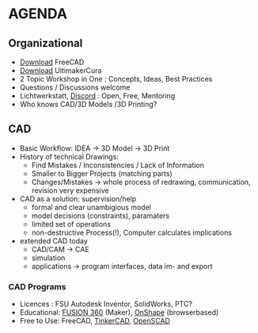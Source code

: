 # AGENDA

## Organizational
- [Download](https://www.freecadweb.org/) FreeCAD
- [Download](https://ultimaker.com/software/ultimaker-cura/) UltimakerCura 
- 2 Topic Workshop in One : Concepts, Ideas, Best Practices
- Questions / Discussions welcome
- Lichtwerkstatt, [Discord](https://discord.gg/kpjGXzdYek) : Open, Free, Mentoring
- Who knows CAD/3D Models /3D Printing?

## CAD
- Basic Workflow: IDEA -> 3D Model -> 3D Print
- History of technical Drawings:
  - Find Mistakes / Inconsistencies / Lack of Information
  - Smaller to Bigger Projects (matching parts)
  - Changes/Mistakes -> whole process of redrawing, communication, revision very expensive
- CAD as a solution: supervision/help
  - formal and clear unambigious model
  - model decisions (constraints), paramaters
  - limited set of operations
  - non-destructive Process(!), Computer calculates implications
- extended CAD today
  - CAD/CAM -> CAE
  - simulation
  - applications -> program interfaces, data im- and export
 
### CAD Programs
- Licences : FSU Autodesk Inventor, SolidWorks, PTC?
- Educational: [FUSION 360](https://www.autodesk.com/products/fusion-360/personal) (Maker), [OnShape](https://www.onshape.com/de/) (browserbased)
- Free to Use: FreeCAD, [TinkerCAD](https://www.tinkercad.com/), [OpenSCAD](https://openscad.org/)

